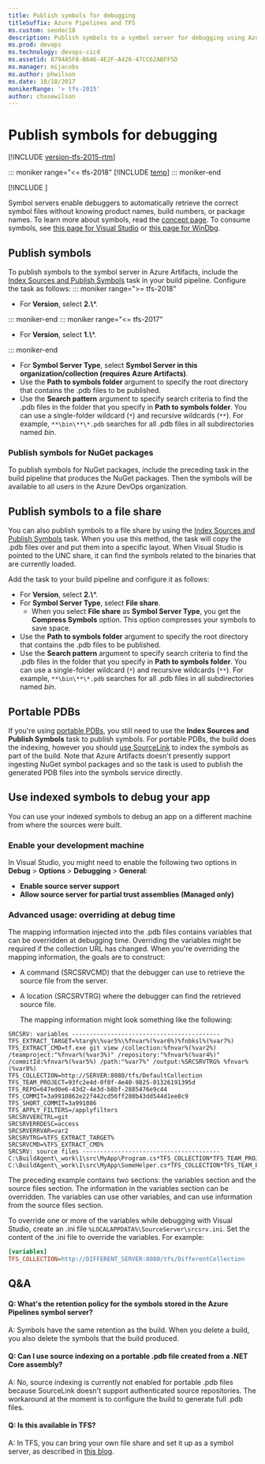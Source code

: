 ```yaml
---
title: Publish symbols for debugging
titleSuffix: Azure Pipelines and TFS
ms.custom: seodec18
description: Publish symbols to a symbol server for debugging using Azure Pipelines and Team Foundation Server (TFS)
ms.prod: devops
ms.technology: devops-cicd
ms.assetid: 8794A5F8-B646-4E2F-A426-47CC62ABFF5D
ms.manager: mijacobs
ms.author: phwilson
ms.date: 10/18/2017
monikerRange: '> tfs-2015'
author: chasewilson
---
```


# Publish symbols for debugging

[!INCLUDE [version-tfs-2015-rtm](../_shared/version-tfs-2015-rtm.md)]

::: moniker range="<= tfs-2018"
[!INCLUDE [temp](../_shared/concept-rename-note.md)]
::: moniker-end

[!INCLUDE [](../../artifacts/_shared/availability-symbols.md)]

Symbol servers enable debuggers to automatically retrieve the correct symbol files without knowing product names, build numbers, or package names. To learn more about symbols, read the [concept page](/azure/devops/artifacts/concepts/symbols). To consume symbols, see [this page for Visual Studio](/azure/devops/artifacts/symbols/debug-with-symbols-visual-studio) or [this page for WinDbg](/azure/devops/artifacts/symbols/debug-with-symbols-windbg).

## Publish symbols
To publish symbols to the symbol server in Azure Artifacts, include the [Index Sources and Publish Symbols](../tasks/build/index-sources-publish-symbols.md) task in your build pipeline. Configure the task as follows:
::: moniker range=">= tfs-2018"

* For **Version**, select **2.\\***.

::: moniker-end
::: moniker range="<= tfs-2017"

* For **Version**, select **1.\\***.

::: moniker-end

* For **Symbol Server Type**, select **Symbol Server in this organization/collection (requires Azure Artifacts)**.
* Use the **Path to symbols folder** argument to specify the root directory that contains the .pdb files to be published.
* Use the **Search pattern** argument to specify search criteria to find the .pdb files in the folder that you specify in **Path to symbols folder**. You can use a single-folder wildcard (```*```) and recursive wildcards (```**```).
For example, ```**\bin\**\*.pdb``` searches for all .pdb files in all subdirectories named *bin*.

### Publish symbols for NuGet packages
To publish symbols for NuGet packages, include the preceding task in the build pipeline that produces the NuGet packages. Then the symbols will be available to all users in the Azure DevOps organization.

## Publish symbols to a file share

You can also publish symbols to a file share by using the [Index Sources and Publish Symbols](../tasks/build/index-sources-publish-symbols.md) task. When you use this method, the task will copy the .pdb files over and put them into a specific layout. When Visual Studio is pointed to the UNC share, it can find the symbols related to the binaries that are currently loaded. 

Add the task to your build pipeline and configure it as follows:

* For **Version**, select **2.\\***. 
* For **Symbol Server Type**, select **File share**.
    * When you select **File share** as **Symbol Server Type**, you get the **Compress Symbols** option. This option compresses your symbols to save space. 
* Use the **Path to symbols folder** argument to specify the root directory that contains the .pdb files to be published.
* Use the **Search pattern** argument to specify search criteria to find the .pdb files in the folder that you specify in **Path to symbols folder**. You can use a single-folder wildcard (```*```) and recursive wildcards (```**```).
  For example, ```**\bin\**\*.pdb``` searches for all .pdb files in all subdirectories named *bin*.

## Portable PDBs

If you're using [portable PDBs](https://github.com/dotnet/core/blob/master/Documentation/diagnostics/portable_pdb.md), you still need to use the **Index Sources and Publish Symbols** task to publish symbols. For portable PDBs, the build does the indexing, however you should [use SourceLink](https://docs.microsoft.com/dotnet/standard/library-guidance/sourcelink) to index the symbols as part of the build. Note that Azure Artifacts doesn't presently support ingesting NuGet symbol packages and so the task is used to publish the generated PDB files into the symbols service directly.

## Use indexed symbols to debug your app

You can use your indexed symbols to debug an app on a different machine from where the sources were built.

### Enable your development machine

In Visual Studio, you might need to enable the following two options in **Debug** > **Options** > **Debugging** > **General**:

* **Enable source server support**
* **Allow source server for partial trust assemblies (Managed only)**

### Advanced usage: overriding at debug time

The mapping information injected into the .pdb files contains variables that can be overridden at debugging time. Overriding the variables might be required if the collection URL has changed. When you're overriding the mapping information, the goals are to construct:

* A command (SRCSRVCMD) that the debugger can use to retrieve the source file from the server.

* A location (SRCSRVTRG) where the debugger can find the retrieved source file.

  The mapping information might look something like the following:

```
SRCSRV: variables ------------------------------------------
TFS_EXTRACT_TARGET=%targ%\%var5%\%fnvar%(%var6%)%fnbksl%(%var7%)
TFS_EXTRACT_CMD=tf.exe git view /collection:%fnvar%(%var2%) /teamproject:"%fnvar%(%var3%)" /repository:"%fnvar%(%var4%)" /commitId:%fnvar%(%var5%) /path:"%var7%" /output:%SRCSRVTRG% %fnvar%(%var8%)
TFS_COLLECTION=http://SERVER:8080/tfs/DefaultCollection
TFS_TEAM_PROJECT=93fc2e4d-0f0f-4e40-9825-01326191395d
TFS_REPO=647ed0e6-43d2-4e3d-b8bf-2885476e9c44
TFS_COMMIT=3a9910862e22f442cd56ff280b43dd544d1ee8c9
TFS_SHORT_COMMIT=3a991086
TFS_APPLY_FILTERS=/applyfilters
SRCSRVVERCTRL=git
SRCSRVERRDESC=access
SRCSRVERRVAR=var2
SRCSRVTRG=%TFS_EXTRACT_TARGET%
SRCSRVCMD=%TFS_EXTRACT_CMD%
SRCSRV: source files ---------------------------------------
C:\BuildAgent\_work\1\src\MyApp\Program.cs*TFS_COLLECTION*TFS_TEAM_PROJECT*TFS_REPO*TFS_COMMIT*TFS_SHORT_COMMIT*/MyApp/Program.cs*TFS_APPLY_FILTERS
C:\BuildAgent\_work\1\src\MyApp\SomeHelper.cs*TFS_COLLECTION*TFS_TEAM_PROJECT*TFS_REPO*TFS_COMMIT*TFS_SHORT_COMMIT*/MyApp/SomeHelper.cs*TFS_APPLY_FILTERS
```

 The preceding example contains two sections: the variables section and the source files section. The information in the variables section can be overridden. The variables can use other variables, and can use information from the source files section.

 To override one or more of the variables while debugging with Visual Studio, create an .ini file ```%LOCALAPPDATA%\SourceServer\srcsrv.ini```. Set the content of the .ini file to override the variables. For example:

```ini
[variables]
TFS_COLLECTION=http://DIFFERENT_SERVER:8080/tfs/DifferentCollection
```

## Q&A

<!-- BEGINSECTION class="md-qanda" -->

#### Q: What's the retention policy for the symbols stored in the Azure Pipelines symbol server?

A: Symbols have the same retention as the build. When you delete a build, you also delete the symbols that the build produced.

#### Q: Can I use source indexing on a portable .pdb file created from a .NET Core assembly?

A: No, source indexing is currently not enabled for portable .pdb files because SourceLink doesn't support authenticated source repositories. The workaround at the moment is to configure the build to generate full .pdb files.

#### Q: Is this available in TFS?

A: In TFS, you can bring your own file share and set it up as a symbol server, as described in [this blog](https://edsquared.com/source-server-and-symbol-server-support-in-tfs-2010-cf35ed5527e2).

<!-- ENDSECTION -->
